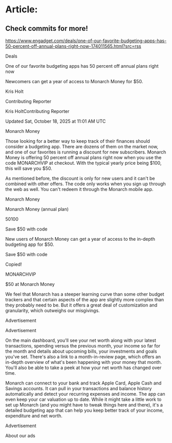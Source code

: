 # Article:

## Check commits for more!
https://www.engadget.com/deals/one-of-our-favorite-budgeting-apps-has-50-percent-off-annual-plans-right-now-174011565.html?src=rss

Deals

One of our favorite budgeting apps has 50 percent off annual plans right now

Newcomers can get a year of access to Monarch Money for $50.

Kris Holt

Contributing Reporter

Kris HoltContributing Reporter

Updated Sat, October 18, 2025 at 11:01 AM UTC

Monarch Money

Those looking for a better way to keep track of their finances should consider a budgeting app. There are dozens of them on the market now, and one of our favorites is running a discount for new subscribers. Monarch Money is offering 50 percent off annual plans right now when you use the code MONARCHVIP at checkout. With the typical yearly price being $100, this will save you $50.

As mentioned before, the discount is only for new users and it can't be combined with other offers. The code only works when you sign up through the web as well. You can't redeem it through the Monarch mobile app.

Monarch Money

Monarch Money (annual plan)

$50$100

Save $50 with code

New users of Monarch Money can get a year of access to the in-depth budgeting app for $50.

Save $50 with code

Copied!

MONARCHVIP

$50 at Monarch Money

We feel that Monarch has a steeper learning curve than some other budget trackers and that certain aspects of the app are slightly more complex than they probably need to be. But it offers a great deal of customization and granularity, which outweighs our misgivings.

Advertisement

Advertisement

On the main dashboard, you'll see your net worth along with your latest transactions, spending versus the previous month, your income so far for the month and details about upcoming bills, your investments and goals you've set. There's also a link to a month-in-review page, which offers an in-depth overview of what's been happening with your money that month. You'll also be able to take a peek at how your net worth has changed over time.

Monarch can connect to your bank and track Apple Card, Apple Cash and Savings accounts. It can pull in your transactions and balance history automatically and detect your recurring expenses and income. The app can even keep your car valuation up to date. While it might take a little work to set up Monarch (and you might have to tweak things here and there), it's a detailed budgeting app that can help you keep better track of your income, expenditure and net worth.

Advertisement

About our ads